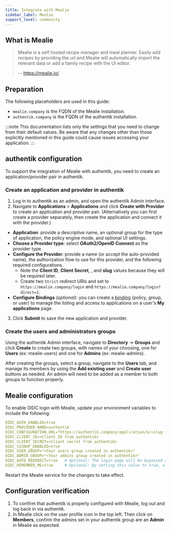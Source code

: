 ```yaml
---
title: Integrate with Mealie
sidebar_label: Mealie
support_level: community
---
```


## What is Mealie

> Mealie is a self hosted recipe manager and meal planner. Easily add recipes by providing the url and Mealie will automatically import the relevant data or add a family recipe with the UI editor.
>
> -- https://mealie.io/

## Preparation

The following placeholders are used in this guide:

- `mealie.company` is the FQDN of the Mealie installation.
- `authentik.company` is the FQDN of the authentik installation.

:::note
This documentation lists only the settings that you need to change from their default values. Be aware that any changes other than those explicitly mentioned in this guide could cause issues accessing your application.
:::

## authentik configuration

To support the integration of Mealie with authentik, you need to create an application/provider pair in authentik.

### Create an application and provider in authentik

1. Log in to authentik as an admin, and open the authentik Admin interface.
2. Navigate to **Applications** > **Applications** and click **Create with Provider** to create an application and provider pair. (Alternatively you can first create a provider separately, then create the application and connect it with the provider.)

- **Application**: provide a descriptive name, an optional group for the type of application, the policy engine mode, and optional UI settings.
- **Choose a Provider type**: select **OAuth2/OpenID Connect** as the provider type.
- **Configure the Provider**: provide a name (or accept the auto-provided name), the authorization flow to use for this provider, and the following required configurations.
    - Note the **Client ID**, **Client Secret**, , and **slug** values because they will be required later.
    - Create two `Strict` redirect URIs and set to `https://mealie.company/login` and `https://mealie.company/login?direct=1`.
- **Configure Bindings** _(optional)_: you can create a [binding](/docs/add-secure-apps/flows-stages/bindings/) (policy, group, or user) to manage the listing and access to applications on a user's **My applications** page.

3. Click **Submit** to save the new application and provider.

### Create the users and administrators groups

Using the authentik Admin interface, navigate to **Directory** -> **Groups** and click **Create** to create two groups, with names of your choosing, one for **Users** (ex: mealie-users) and one for **Admins** (ex: mealie-admins).

After creating the groups, select a group, navigate to the **Users** tab, and manage its members by using the **Add existing user** and **Create user** buttons as needed. An admin will need to be added as a member to both groups to function properly.

## Mealie configuration

To enable OIDC login with Mealie, update your environment variables to include the following:

```yaml showLineNumbers
OIDC_AUTH_ENABLED=true
OIDC_PROVIDER_NAME=authentik
OIDC_CONFIGURATION_URL="https://authentik.company/application/o/<slug from authentik>/.well-known/openid-configuration"
OIDC_CLIENT_ID=<Client ID from authentik>
OIDC_CLIENT_SECRET=<Client secret from authentik>
OIDC_SIGNUP_ENABLED=true
OIDC_USER_GROUP="<Your users group created in authentik>"
OIDC_ADMIN_GROUP="<Your admins group created in authentik>"
OIDC_AUTO_REDIRECT=true   # Optional: The login page will be bypassed and you will be sent directly to your Identity Provider.
OIDC_REMEMBER_ME=true     # Optional: By setting this value to true, a session will be extended as if "Remember Me" was checked.
```

Restart the Mealie service for the changes to take effect.

## Configuration verification

1. To confirm that authentik is properly configured with Mealie, log out and log back in via authentik.
2. In Mealie click on the user profile icon in the top left. Then click on **Members**, confirm the admins set in your authentik group are an **Admin** in Mealie as expected.

